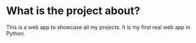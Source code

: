 # What is the project about?

This is a web app to showcase all my projects. It is my first real web app in Python.

